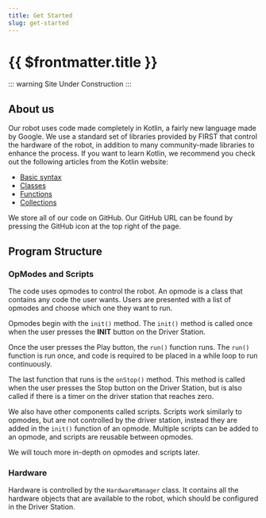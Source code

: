 ```yaml
---
title: Get Started
slug: get-started
---
```


# {{ $frontmatter.title }}

::: warning
Site Under Construction
:::

## About us

Our robot uses code made completely in Kotlin, a fairly new language
made by Google. We use a standard set of libraries provided by FIRST
that control the hardware of the robot, in addition to many 
community-made libraries to enhance the process. If you want to
learn Kotlin, we recommend you check out the following articles
from the Kotlin website:
 - [Basic syntax](https://kotlinlang.org/docs/basic-syntax.html)
 - [Classes](https://kotlinlang.org/docs/classes.html)
 - [Functions](https://kotlinlang.org/docs/functions.html)
 - [Collections](https://kotlinlang.org/docs/collections-overview.html)

We store all of our code on GitHub. Our GitHub URL can be found by
pressing the GitHub icon at the top right of the page.

## Program Structure

### OpModes and Scripts

The code uses opmodes to control the robot. An opmode is a class that
contains any code the user wants. Users are presented with a list of
opmodes and choose which one they want to run. 

Opmodes begin with the `init()` method. The `init()` method is called once
when the user presses the **INIT** button on the Driver Station.

Once the user presses the Play button, the `run()` function runs. The `run()`
function is run once, and code is required to be placed in a while loop
to run continuously.

The last function that runs is the `onStop()` method. This method is called
when the user presses the Stop button on the Driver Station, but is also
called if there is a timer on the driver station that reaches zero.

We also have other components called scripts. Scripts work similarly to opmodes,
but are not controlled by the driver station, instead they are added in the 
`init()` function of an opmode. Multiple scripts can be added to an opmode,
and scripts are reusable between opmodes.

We will touch more in-depth on opmodes and scripts later.

### Hardware

Hardware is controlled by the `HardwareManager` class. It
contains all the hardware objects that are available to the robot, which should 
be configured in the Driver Station.